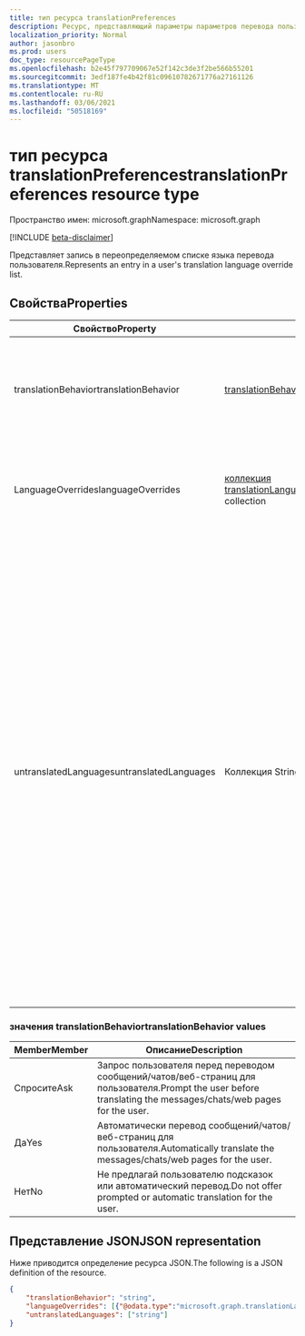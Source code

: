 ```yaml
---
title: тип ресурса translationPreferences
description: Ресурс, представляющий параметры параметров перевода пользователя.
localization_priority: Normal
author: jasonbro
ms.prod: users
doc_type: resourcePageType
ms.openlocfilehash: b2e45f797709067e52f142c3de3f2be566b55201
ms.sourcegitcommit: 3edf187fe4b42f81c09610782671776a27161126
ms.translationtype: MT
ms.contentlocale: ru-RU
ms.lasthandoff: 03/06/2021
ms.locfileid: "50518169"
---
```

# <a name="translationpreferences-resource-type"></a><span data-ttu-id="547bc-103">тип ресурса translationPreferences</span><span class="sxs-lookup"><span data-stu-id="547bc-103">translationPreferences resource type</span></span>

<span data-ttu-id="547bc-104">Пространство имен: microsoft.graph</span><span class="sxs-lookup"><span data-stu-id="547bc-104">Namespace: microsoft.graph</span></span>

[!INCLUDE [beta-disclaimer](../../includes/beta-disclaimer.md)]

<span data-ttu-id="547bc-105">Представляет запись в переопределяемом списке языка перевода пользователя.</span><span class="sxs-lookup"><span data-stu-id="547bc-105">Represents an entry in a user's translation language override list.</span></span>

## <a name="properties"></a><span data-ttu-id="547bc-106">Свойства</span><span class="sxs-lookup"><span data-stu-id="547bc-106">Properties</span></span>

|<span data-ttu-id="547bc-107">Свойство</span><span class="sxs-lookup"><span data-stu-id="547bc-107">Property</span></span>             |<span data-ttu-id="547bc-108">Тип</span><span class="sxs-lookup"><span data-stu-id="547bc-108">Type</span></span>                                         |<span data-ttu-id="547bc-109">Описание</span><span class="sxs-lookup"><span data-stu-id="547bc-109">Description</span></span>                                                            |
|---------------------|-------------------------------------------------------------|-----------------------------------------------------------------------|
|<span data-ttu-id="547bc-110">translationBehavior</span><span class="sxs-lookup"><span data-stu-id="547bc-110">translationBehavior</span></span>  |[<span data-ttu-id="547bc-111">translationBehavior</span><span class="sxs-lookup"><span data-stu-id="547bc-111">translationBehavior</span></span>](#translationbehavior-values)       |<span data-ttu-id="547bc-112">Предпочтительное поведение пользователя для перевода.</span><span class="sxs-lookup"><span data-stu-id="547bc-112">The user's preferred translation behavior.</span></span><br><br><span data-ttu-id="547bc-113">Возвращается по умолчанию.</span><span class="sxs-lookup"><span data-stu-id="547bc-113">Returned by default.</span></span> <span data-ttu-id="547bc-114">Значение null не допускается.</span><span class="sxs-lookup"><span data-stu-id="547bc-114">Not nullable.</span></span> |                   
|<span data-ttu-id="547bc-115">LanguageOverrides</span><span class="sxs-lookup"><span data-stu-id="547bc-115">languageOverrides</span></span>    |<span data-ttu-id="547bc-116">[коллекция translationLanguageOverride](translationLanguageOverride.md)</span><span class="sxs-lookup"><span data-stu-id="547bc-116">[translationLanguageOverride](translationLanguageOverride.md) collection</span></span>                | <span data-ttu-id="547bc-117">Переопределять поведение для языков, если таково.</span><span class="sxs-lookup"><span data-stu-id="547bc-117">Translation override behavior for languages, if any.</span></span><br><br><span data-ttu-id="547bc-118">Возвращается по умолчанию.</span><span class="sxs-lookup"><span data-stu-id="547bc-118">Returned by default.</span></span>|
|<span data-ttu-id="547bc-119">untranslatedLanguages</span><span class="sxs-lookup"><span data-stu-id="547bc-119">untranslatedLanguages</span></span>|<span data-ttu-id="547bc-120">Коллекция String</span><span class="sxs-lookup"><span data-stu-id="547bc-120">String collection</span></span>| <span data-ttu-id="547bc-121">Список языков, которые пользователю не нужно переводить.</span><span class="sxs-lookup"><span data-stu-id="547bc-121">The list of languages the user does not need translated.</span></span> <span data-ttu-id="547bc-122">Это вычисляется из коллекции **authoringLanguages** в [regionalAndLanguageSettings](regionalandlanguagesettings.md)и **коллекции languageOverrides** в **translationPreferences.**</span><span class="sxs-lookup"><span data-stu-id="547bc-122">This is computed from the **authoringLanguages** collection in [regionalAndLanguageSettings](regionalandlanguagesettings.md), and the **languageOverrides** collection in **translationPreferences**.</span></span> <span data-ttu-id="547bc-123">В списке указаны нейтральные культурные значения, которые включают языковый код без какой-либо страны или региона.</span><span class="sxs-lookup"><span data-stu-id="547bc-123">The list specifies neutral culture values that include the language code without any country or region association.</span></span> <span data-ttu-id="547bc-124">Например, он указывает "fr" для нейтральной французской культуры, но не "fr-FR" для французской культуры во Франции.</span><span class="sxs-lookup"><span data-stu-id="547bc-124">For example, it would specify "fr" for the neutral French culture, but not "fr-FR" for the French culture in France.</span></span> <br><br><span data-ttu-id="547bc-125">Возвращается по умолчанию.</span><span class="sxs-lookup"><span data-stu-id="547bc-125">Returned by default.</span></span> <span data-ttu-id="547bc-126">Только для чтения.</span><span class="sxs-lookup"><span data-stu-id="547bc-126">Read only.</span></span>| 

### <a name="translationbehavior-values"></a><span data-ttu-id="547bc-127">значения translationBehavior</span><span class="sxs-lookup"><span data-stu-id="547bc-127">translationBehavior values</span></span>

|<span data-ttu-id="547bc-128">Member</span><span class="sxs-lookup"><span data-stu-id="547bc-128">Member</span></span> |<span data-ttu-id="547bc-129">Описание</span><span class="sxs-lookup"><span data-stu-id="547bc-129">Description</span></span>                                                                  |
|-------|-----------------------------------------------------------------------------|
|<span data-ttu-id="547bc-130">Спросите</span><span class="sxs-lookup"><span data-stu-id="547bc-130">Ask</span></span>    |<span data-ttu-id="547bc-131">Запрос пользователя перед переводом сообщений/чатов/веб-страниц для пользователя.</span><span class="sxs-lookup"><span data-stu-id="547bc-131">Prompt the user before translating the messages/chats/web pages for the user.</span></span>|
|<span data-ttu-id="547bc-132">Да</span><span class="sxs-lookup"><span data-stu-id="547bc-132">Yes</span></span>    |<span data-ttu-id="547bc-133">Автоматически перевод сообщений/чатов/веб-страниц для пользователя.</span><span class="sxs-lookup"><span data-stu-id="547bc-133">Automatically translate the messages/chats/web pages for the user.</span></span>           |
|<span data-ttu-id="547bc-134">Нет</span><span class="sxs-lookup"><span data-stu-id="547bc-134">No</span></span>     |<span data-ttu-id="547bc-135">Не предлагай пользователю подсказок или автоматический перевод.</span><span class="sxs-lookup"><span data-stu-id="547bc-135">Do not offer prompted or automatic translation for the user.</span></span>                 |



## <a name="json-representation"></a><span data-ttu-id="547bc-136">Представление JSON</span><span class="sxs-lookup"><span data-stu-id="547bc-136">JSON representation</span></span>

<span data-ttu-id="547bc-137">Ниже приводится определение ресурса JSON.</span><span class="sxs-lookup"><span data-stu-id="547bc-137">The following is a JSON definition of the resource.</span></span>

<!--{
  "blockType": "resource",
  "optionalProperties": [],
  "@odata.type": "microsoft.graph.translationPreferences"
}-->

```json
{
    "translationBehavior": "string",
    "languageOverrides": [{"@odata.type":"microsoft.graph.translationLanguageOverride"}],
    "untranslatedLanguages": ["string"]
}
```
<!-- {
  "type": "#page.annotation",
  "description": translationPreferences resource",
  "keywords": "",
  "section": "documentation",
  "tocPath": ""
}-->



